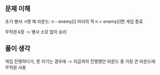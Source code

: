 ## 문제 이해

초기 병사: n명
매 라운드: n - enemy[i] 마리의 적
n < enemy[i]면 게임 종료

무적권 k장 -> 병사 소모 없이 승리

## 풀이 생각

게임 진행하다가, 못 이기는 경우에
-> 지금까지 진행했던 라운드 중 가장 큰 라운드에 무적권 사용